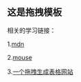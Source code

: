 ## 这是拖拽模板
相关的学习链接：

 1.[mdn](https://developer.mozilla.org/zh-CN/docs/Web/Events/drag)
 
 2.[mouse](https://developer.mozilla.org/en-US/docs/Web/API/MouseEvent/MouseEvent)
 
 3.[一个拖拽生成表格网站](http://formbuild.leipi.org/)
 
